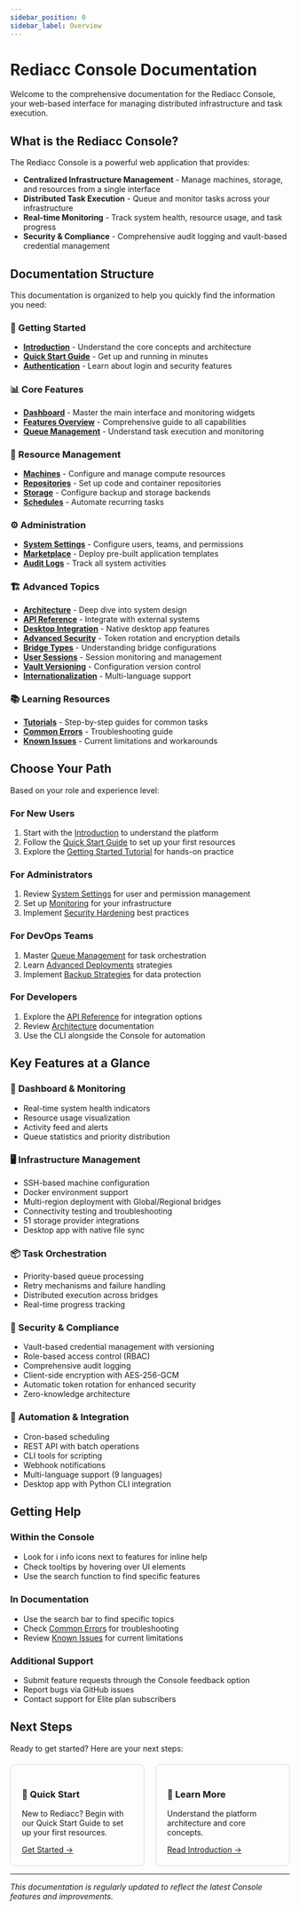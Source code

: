 ```yaml
---
sidebar_position: 0
sidebar_label: Overview
---
```


# Rediacc Console Documentation

Welcome to the comprehensive documentation for the Rediacc Console, your web-based interface for managing distributed infrastructure and task execution.

## What is the Rediacc Console?

The Rediacc Console is a powerful web application that provides:
- **Centralized Infrastructure Management** - Manage machines, storage, and resources from a single interface
- **Distributed Task Execution** - Queue and monitor tasks across your infrastructure
- **Real-time Monitoring** - Track system health, resource usage, and task progress
- **Security & Compliance** - Comprehensive audit logging and vault-based credential management

## Documentation Structure

This documentation is organized to help you quickly find the information you need:

### 🚀 Getting Started
- **[Introduction](./introduction)** - Understand the core concepts and architecture
- **[Quick Start Guide](./quick-start)** - Get up and running in minutes
- **[Authentication](./authentication)** - Learn about login and security features

### 📊 Core Features
- **[Dashboard](./dashboard)** - Master the main interface and monitoring widgets
- **[Features Overview](./features-overview)** - Comprehensive guide to all capabilities
- **[Queue Management](./queue)** - Understand task execution and monitoring

### 🔧 Resource Management
- **[Machines](./resources/machines)** - Configure and manage compute resources
- **[Repositories](./resources/repositories)** - Set up code and container repositories
- **[Storage](./resources/storage)** - Configure backup and storage backends
- **[Schedules](./resources/schedules)** - Automate recurring tasks

### ⚙️ Administration
- **[System Settings](./system)** - Configure users, teams, and permissions
- **[Marketplace](./marketplace)** - Deploy pre-built application templates
- **[Audit Logs](./audit)** - Track all system activities

### 🏗️ Advanced Topics
- **[Architecture](./architecture)** - Deep dive into system design
- **[API Reference](./api-reference)** - Integrate with external systems
- **[Desktop Integration](./desktop-integration)** - Native desktop app features
- **[Advanced Security](./advanced-security)** - Token rotation and encryption details
- **[Bridge Types](./bridge-types)** - Understanding bridge configurations
- **[User Sessions](./user-sessions)** - Session monitoring and management
- **[Vault Versioning](./vault-versioning)** - Configuration version control
- **[Internationalization](./internationalization)** - Multi-language support

### 📚 Learning Resources
- **[Tutorials](./tutorials/)** - Step-by-step guides for common tasks
- **[Common Errors](./errors/common-errors)** - Troubleshooting guide
- **[Known Issues](./known-issues)** - Current limitations and workarounds

## Choose Your Path

Based on your role and experience level:

### For New Users
1. Start with the [Introduction](./introduction) to understand the platform
2. Follow the [Quick Start Guide](./quick-start) to set up your first resources
3. Explore the [Getting Started Tutorial](./tutorials/getting-started) for hands-on practice

### For Administrators
1. Review [System Settings](./system) for user and permission management
2. Set up [Monitoring](./tutorials/monitoring-setup) for your infrastructure
3. Implement [Security Hardening](./tutorials/security-hardening) best practices

### For DevOps Teams
1. Master [Queue Management](./queue) for task orchestration
2. Learn [Advanced Deployments](./tutorials/advanced-deployments) strategies
3. Implement [Backup Strategies](./tutorials/backup-strategies) for data protection

### For Developers
1. Explore the [API Reference](./api-reference) for integration options
2. Review [Architecture](./architecture) documentation
3. Use the CLI alongside the Console for automation

## Key Features at a Glance

### 🎯 Dashboard & Monitoring
- Real-time system health indicators
- Resource usage visualization
- Activity feed and alerts
- Queue statistics and priority distribution

### 🖥️ Infrastructure Management
- SSH-based machine configuration
- Docker environment support
- Multi-region deployment with Global/Regional bridges
- Connectivity testing and troubleshooting
- 51 storage provider integrations
- Desktop app with native file sync

### 📦 Task Orchestration
- Priority-based queue processing
- Retry mechanisms and failure handling
- Distributed execution across bridges
- Real-time progress tracking

### 🔐 Security & Compliance
- Vault-based credential management with versioning
- Role-based access control (RBAC)
- Comprehensive audit logging
- Client-side encryption with AES-256-GCM
- Automatic token rotation for enhanced security
- Zero-knowledge architecture

### 🚀 Automation & Integration
- Cron-based scheduling
- REST API with batch operations
- CLI tools for scripting
- Webhook notifications
- Multi-language support (9 languages)
- Desktop app with Python CLI integration

## Getting Help

### Within the Console
- Look for ℹ️ info icons next to features for inline help
- Check tooltips by hovering over UI elements
- Use the search function to find specific features

### In Documentation
- Use the search bar to find specific topics
- Check [Common Errors](./errors/common-errors) for troubleshooting
- Review [Known Issues](./known-issues) for current limitations

### Additional Support
- Submit feature requests through the Console feedback option
- Report bugs via GitHub issues
- Contact support for Elite plan subscribers

## Next Steps

Ready to get started? Here are your next steps:

<div style="display: grid; grid-template-columns: 1fr 1fr; gap: 20px; margin-top: 20px;">
  <div style="border: 1px solid #ddd; padding: 20px; border-radius: 8px;">
    <h3>🎯 Quick Start</h3>
    <p>New to Rediacc? Begin with our Quick Start Guide to set up your first resources.</p>
    <a href="./quick-start">Get Started →</a>
  </div>
  
  <div style="border: 1px solid #ddd; padding: 20px; border-radius: 8px;">
    <h3>📖 Learn More</h3>
    <p>Understand the platform architecture and core concepts.</p>
    <a href="./introduction">Read Introduction →</a>
  </div>
</div>

---

*This documentation is regularly updated to reflect the latest Console features and improvements.*